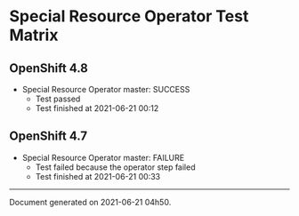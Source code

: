 
Special Resource Operator Test Matrix
=====================================

OpenShift 4.8
-------------

* Special Resource Operator master: SUCCESS
  - Test passed
  - Test finished at 2021-06-21 00:12

OpenShift 4.7
-------------

* Special Resource Operator master: FAILURE
  - Test failed because the operator step failed
  - Test finished at 2021-06-21 00:33


---
Document generated on 2021-06-21 04h50.
